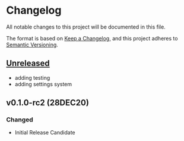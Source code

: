 # Changelog

All notable changes to this project will be documented in this file.

The format is based on [Keep a Changelog](https://keepachangelog.com/en/1.0.0/),
and this project adheres to [Semantic Versioning](https://semver.org/spec/v2.0.0.html).

## [Unreleased]

[Unreleased]: https://github.com/jberends/fast-microservice/tree/main

- adding testing
- adding settings system


## v0.1.0-rc2 (28DEC20)
### Changed

- Initial Release Candidate
